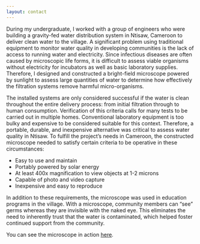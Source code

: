 ```yaml
---
layout: contact
---
```


During my undergraduate, I worked with a group of engineers who were building a gravity-fed water distribution system in Ntisaw, Cameroon to deliver clean water to the village. A significant problem using traditional equipment to monitor water quality in developing communities is the lack of access to running water and electricity. Since infectious diseases are often caused by microscopic life forms, it is difficult to assess viable organisms without electricity for incubators as well as basic laboratory supplies. Therefore, I designed and constructed a bright-field microscope powered by sunlight to assess large quantities of water to determine how effectively the filtration systems remove harmful micro-organisms.

The installed systems are only considered successful if the water is clean throughout the entire delivery process: from initial filtration through to human consumption. Verification of this criteria calls for many tests to be carried out in multiple homes. Conventional laboratory equipment is too bulky and expensive to be considered suitable for this context. Therefore, a portable, durable, and inexpensive alternative was critical to assess water quality in Ntisaw. To fulfill the project’s needs in Cameroon, the constructed microscope needed to satisfy certain criteria to be operative in these circumstances:
-	Easy to use and maintain
-	Portably powered by solar energy
-	At least 400x magnification to view objects at 1-2 microns
-	Capable of photo and video capture
-	Inexpensive and easy to reproduce

In addition to these requirements, the microscope was used in education programs in the village. With a microscope, community members can “see” germs whereas they are invisible with the naked eye. This eliminates the need to inherently trust that the water is contaminated, which helped foster continued support from the community.

You can see the microscope in action <a href="../projects/microscope_pics" target="_blank">here</a>.
